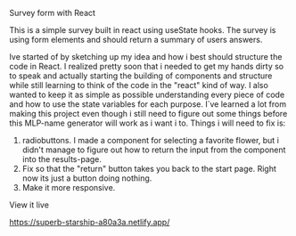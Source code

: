 Survey form with React

This is a simple survey built in react using useState hooks. The survey is using form elements and should return a summary of users answers.

Ive started of by sketching up my idea and how i best should structure the code in React. I realized pretty soon that i needed to get my hands dirty so to speak and actually starting the building of components and structure while still learning to think of the code in the "react" kind of way. I also wanted to keep it as simple as possible understanding every piece of code and how to use the state variables for each purpose. I´ve learned a lot from making this project even though i still need to figure out some things before this MLP-name generator will work as i want i to. Things i will need to fix is:

1. radiobuttons. I made a component for selecting a favorite flower, but i didn't manage to figure out how to return the input from the component into the results-page.
2. Fix so that the "return" button takes you back to the start page. Right now its just a button doing nothing.
3. Make it more responsive.

View it live

https://superb-starship-a80a3a.netlify.app/
